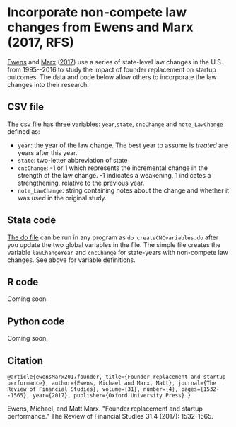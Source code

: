 # Incorporate non-compete law changes from Ewens and Marx (2017, RFS)

[Ewens](https://ewens.caltech.edu/research/) and [Marx](http://mattmarx.com/) ([2017](https://academic.oup.com/rfs/article/31/4/1532/4604800?guestAccessKey=c295e5d3-ff6e-4257-8dea-4d3167a9a7f5)) use a series of state-level law changes in the U.S. from 1995--2016 to study the impact of founder replacement on startup outcomes.   The data and code below allow others to incorporate the law changes into their research.

## CSV file

[The csv file](https://github.com/michaelewens/noncompete_laws/blob/master/ncLawChanges.csv) has three variables: `year`,`state`, `cncChange` and `note_LawChange` defined as:
* `year`: the year of the law change.  The best year to assume is _treated_ are years after this year.
* `state`: two-letter abbreviation of state
* `cncChange`: -1 or 1 which represents the incremental change in the strength of the law change.  -1 indicates a weakening, 1 indicates a strengthening, relative to the previous year.
* `note_LawChange`: string containing notes about the change and whether it was used in the original study.

## Stata code

[The do file](createCNCvariables.do) can be run in any program as `do createCNCvariables.do` after you update the two global variables in the file.  The simple file creates the variable `lawChangeYear` and `cncChange` for state-years with non-compete law changes.   See above for variable definitions.

## R code

Coming soon.

## Python code

Coming soon.

## Citation

`@article{ewensMarx2017founder,
  title={Founder replacement and startup performance},
  author={Ewens, Michael and Marx, Matt},
  journal={The Review of Financial Studies},
  volume={31},
  number={4},
  pages={1532--1565},
  year={2017},
  publisher={Oxford University Press}
}`

Ewens, Michael, and Matt Marx. "Founder replacement and startup performance." The Review of Financial Studies 31.4 (2017): 1532-1565.

